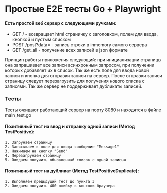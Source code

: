 # Простые Е2Е тесты Go + Playwright
#### Есть простой веб сервер с следующими ручками:
- GET / - возвращает html страничку с заголовком, полем для ввода, кнопкой и пустым списком
- POST /post?data= - запись строки в inmemory самого сервера
- GET /get_all - получение всех записей в json формате

Принцип работы приложения следующий: при инициализации страницы она запрашивает все записи асинхронным запросом, при получении которых добавляет их в список. Так же есть поле для ввода новой записи и кнопка для отправки записи на сервер. После отправки записи страницу следует перезагрузить для получения нового списка с записями. Так же сервер не поддерживает дубликаты записей.

### Тесты

Тесты ожидают работающий сервер на порту 8080 и находятся в файле main_test.go

#### Позитивный тест на ввод и отправку одной записи (Метод TestPositive):
	1. Загружаем страницу
	2. Записываем в поле для ввода сообщение "Message1"
	3. Нажимаем на кнопку "Send"
	4. Перезагружаем страницу
	5. Ожидаем получить обновленный список с одной записью

#### Позитивный тест на дубликат (Метод TestPositiveDuplicate):
	1. Выполняем предыдущий тест до пункта 3
	2. Ожидаем получить 400 ошибку в консоли браузера

